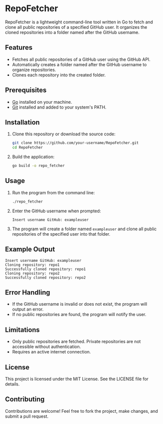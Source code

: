 # RepoFetcher

RepoFetcher is a lightweight command-line tool written in Go to fetch and clone all public repositories of a specified GitHub user. It organizes the cloned repositories into a folder named after the GitHub username.

## Features

- Fetches all public repositories of a GitHub user using the GitHub API.
- Automatically creates a folder named after the GitHub username to organize repositories.
- Clones each repository into the created folder.

## Prerequisites

- [Go](https://go.dev/) installed on your machine.
- [Git](https://git-scm.com/) installed and added to your system's PATH.

## Installation

1. Clone this repository or download the source code:
   ```bash
   git clone https://github.com/your-username/RepoFetcher.git
   cd RepoFetcher
   ```
2. Build the application:
   ```bash
   go build -o repo_fetcher
   ```

## Usage

1. Run the program from the command line:
   ```bash
   ./repo_fetcher
   ```
2. Enter the GitHub username when prompted:
   ```
   Insert username GitHub: exampleuser
   ```
3. The program will create a folder named `exampleuser` and clone all public repositories of the specified user into that folder.

## Example Output

```
Insert username GitHub: exampleuser
Cloning repository: repo1
Successfully cloned repository: repo1
Cloning repository: repo2
Successfully cloned repository: repo2
```

## Error Handling

- If the GitHub username is invalid or does not exist, the program will output an error.
- If no public repositories are found, the program will notify the user.

## Limitations

- Only public repositories are fetched. Private repositories are not accessible without authentication.
- Requires an active internet connection.

## License

This project is licensed under the MIT License. See the LICENSE file for details.

## Contributing

Contributions are welcome! Feel free to fork the project, make changes, and submit a pull request.
